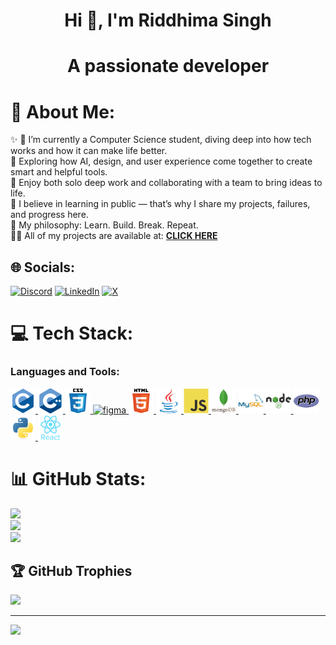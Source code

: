 <h1 align="center">Hi 👋, I'm Riddhima Singh</h1>
<h1 align="center">A passionate developer</h1>

# 💫 About Me:
✨ 🔭 I’m currently a Computer Science student, diving deep into how tech works and how it can make life better. <br> 🌱 Exploring how AI, design, and user experience come together to create smart and helpful tools. <br> 🤝 Enjoy both solo deep work and collaborating with a team to bring ideas to life. <br> 📖 I believe in learning in public — that’s why I share my projects, failures, and progress here. <br> 🎯 My philosophy: Learn. Build. Break. Repeat. <br>👨‍💻 All of my projects are available at: [**CLICK HERE**](https://github.com/Riddhima-Singh?tab=repositories) <br>

## 🌐 Socials:
[![Discord](https://img.shields.io/badge/Discord-%237289DA.svg?logo=discord&logoColor=white)](https://discord.gg/3U8C8BpZ) [![LinkedIn](https://img.shields.io/badge/LinkedIn-%230077B5.svg?logo=linkedin&logoColor=white)](https://www.linkedin.com/in/riddhima-singh-11a39428b/) [![X](https://img.shields.io/badge/X-black.svg?logo=X&logoColor=white)](https://x.com/Riddhima004s) 

# 💻 Tech Stack:
<h3 align="left">Languages and Tools:</h3>
<p align="left"> <a href="https://www.cprogramming.com/" target="_blank" rel="noreferrer"> <img src="https://raw.githubusercontent.com/devicons/devicon/master/icons/c/c-original.svg" alt="c" width="40" height="40"/> </a> <a href="https://www.w3schools.com/cpp/" target="_blank" rel="noreferrer"> <img src="https://raw.githubusercontent.com/devicons/devicon/master/icons/cplusplus/cplusplus-original.svg" alt="cplusplus" width="40" height="40"/> </a> <a href="https://www.w3schools.com/css/" target="_blank" rel="noreferrer"> <img src="https://raw.githubusercontent.com/devicons/devicon/master/icons/css3/css3-original-wordmark.svg" alt="css3" width="40" height="40"/> </a> <a href="https://www.figma.com/" target="_blank" rel="noreferrer"> <img src="https://www.vectorlogo.zone/logos/figma/figma-icon.svg" alt="figma" width="40" height="40"/> </a> <a href="https://www.w3.org/html/" target="_blank" rel="noreferrer"> <img src="https://raw.githubusercontent.com/devicons/devicon/master/icons/html5/html5-original-wordmark.svg" alt="html5" width="40" height="40"/> </a> <a href="https://www.java.com" target="_blank" rel="noreferrer"> <img src="https://raw.githubusercontent.com/devicons/devicon/master/icons/java/java-original.svg" alt="java" width="40" height="40"/> </a> <a href="https://developer.mozilla.org/en-US/docs/Web/JavaScript" target="_blank" rel="noreferrer"> <img src="https://raw.githubusercontent.com/devicons/devicon/master/icons/javascript/javascript-original.svg" alt="javascript" width="40" height="40"/> </a> <a href="https://www.mongodb.com/" target="_blank" rel="noreferrer"> <img src="https://raw.githubusercontent.com/devicons/devicon/master/icons/mongodb/mongodb-original-wordmark.svg" alt="mongodb" width="40" height="40"/> </a> <a href="https://www.mysql.com/" target="_blank" rel="noreferrer"> <img src="https://raw.githubusercontent.com/devicons/devicon/master/icons/mysql/mysql-original-wordmark.svg" alt="mysql" width="40" height="40"/> </a> <a href="https://nodejs.org" target="_blank" rel="noreferrer"> <img src="https://raw.githubusercontent.com/devicons/devicon/master/icons/nodejs/nodejs-original-wordmark.svg" alt="nodejs" width="40" height="40"/> </a> <a href="https://www.php.net" target="_blank" rel="noreferrer"> <img src="https://raw.githubusercontent.com/devicons/devicon/master/icons/php/php-original.svg" alt="php" width="40" height="40"/> </a> <a href="https://www.python.org" target="_blank" rel="noreferrer"> <img src="https://raw.githubusercontent.com/devicons/devicon/master/icons/python/python-original.svg" alt="python" width="40" height="40"/> </a> <a href="https://reactjs.org/" target="_blank" rel="noreferrer"> <img src="https://raw.githubusercontent.com/devicons/devicon/master/icons/react/react-original-wordmark.svg" alt="react" width="40" height="40"/> </a> </p>

# 📊 GitHub Stats:
![](https://github-readme-stats.vercel.app/api?username=Riddhima-Singh&theme=dark&hide_border=false&include_all_commits=false&count_private=false)<br/>
![](https://github-readme-streak-stats.herokuapp.com/?user=Riddhima-Singh&theme=dark&hide_border=false)<br/>
![](https://github-readme-stats.vercel.app/api/top-langs/?username=Riddhima-Singh&theme=dark&hide_border=false&include_all_commits=false&count_private=false&layout=compact)

## 🏆 GitHub Trophies
![](https://github-profile-trophy.vercel.app/?username=Riddhima-Singh&theme=radical&no-frame=false&no-bg=true&margin-w=4)

---
[![](https://visitcount.itsvg.in/api?id=Riddhima-Singh&icon=0&color=0)](https://visitcount.itsvg.in)

<!-- Proudly created with GPRM ( https://gprm.itsvg.in ) -->
